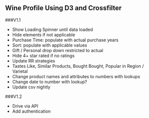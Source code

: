 ## Wine Profile Using D3 and Crossfilter

###V1.1
* Show Loading Spinner until data loaded
* Hide elements if not applicable
* Purchase Time: populate with actual purchase years
* Sort: populate with applicable values
* Gift / Personal drop down restricted to actual
* Hide 4+ star rated if no ratings
* Update RR strategies
* Tastes Like, Similar Products, Bought Bought, Popular in Region / Varietal
* Change product names and attributes to numbers with lookups
* Change date to number with lookup?
* Update csv nightly

###V1.2
* Drive via API
* Add authentication
